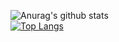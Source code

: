 ![Anurag's github stats](https://github-readme-stats.vercel.app/api?username=mtaew&theme=radical&show_icons=true)
<br>
[![Top Langs](https://github-readme-stats.vercel.app/api/top-langs/?username=mtaew&theme=radical&layout=compact)](https://github.com/mtaew/github-readme-stats)

